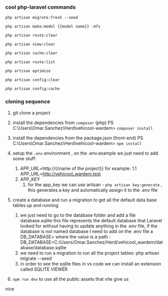 ### cool php-laravel commands ### 
`php artisan migrate:fresh --seed`

`php artisan make:model {{model name}} -mfs`

`php artisan route:clear` 

`php artisan view:clear`

`php artisan cache:clear`

`php artisan route:list`

`php artisan optimize`

`php artisan config:clear` 

`php artisan config:cache`


### cloning sequence ###
1. git clone a project
2. install the dependencies from `composer` (php)
PS C:\Users\Omar.Sanchez\Herd\vehicool-wardem> 
`composer install`

3. install the dependencies from the package.json (front-end)
PS C:\Users\Omar.Sanchez\Herd\vehicool-wardem> 
`npm install`

4. setup the `.env` environment , on the .env.example we just need to add some stuff:
    1. APP_URL=http://{{name of the project}} for example:
        1.1 APP_URL=http://vehicool_wardem.test
    2. APP_KEY
        1. for the app_key we can use artisan - `php artisan key:generate` , this generates a key and automatically assign it to the .env file

5. create a database and run a migration to get all the default data base tables up and running
    1. we just need to go to the database folder and add a file database.sqlite this file represents the default database that Laravel looked for without having to update anything in the .env file, if the database is not named database I need to add on the .env file a DB_DATABASE= where the value is a path : DB_DATABASE=C:/Users/Omar.Sanchez/Herd/vehicool_wardem/database/database.sqlite
    2. we need to run a migration to run all the project tables: php artisan migrate --seed 
    3. in order to see the sqlite files in vs code we can install an extension called SQLITE VIEWER

6. `npm run dev` to use all the public assets that vite give us

nice